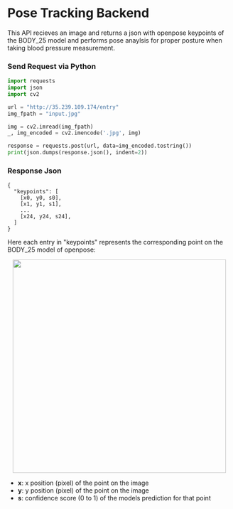 # Pose Tracking Backend
This API recieves an image and returns a json with openpose keypoints of the BODY_25 model and performs pose anaylsis for proper posture when taking blood pressure measurement.


### Send Request via Python
```python
import requests
import json
import cv2

url = "http://35.239.109.174/entry"
img_fpath = "input.jpg"

img = cv2.imread(img_fpath)
_, img_encoded = cv2.imencode('.jpg', img)

response = requests.post(url, data=img_encoded.tostring())
print(json.dumps(response.json(), indent=2))
```

### Response Json
```
{
  "keypoints": [
    [x0, y0, s0],
    [x1, y1, s1],
    ...
    [x24, y24, s24],
  ]
}
```

Here each entry in "keypoints" represents the corresponding point on the BODY_25 model of openpose:
<p align="center">
    <img src="[media/keypoints_pose_18.png](https://github.com/CMU-Perceptual-Computing-Lab/openpose/blob/master/doc/media/keypoints_pose_25.png)", width="480">
</p>

- **x**: x position (pixel) of the point on the image
- **y**: y position (pixel) of the point on the image
- **s**: confidence score (0 to 1) of the models prediction for that point
